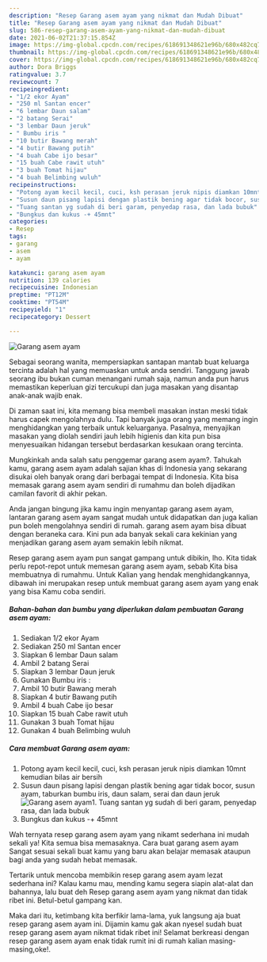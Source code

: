 ```yaml
---
description: "Resep Garang asem ayam yang nikmat dan Mudah Dibuat"
title: "Resep Garang asem ayam yang nikmat dan Mudah Dibuat"
slug: 586-resep-garang-asem-ayam-yang-nikmat-dan-mudah-dibuat
date: 2021-06-02T21:37:15.854Z
image: https://img-global.cpcdn.com/recipes/618691348621e96b/680x482cq70/garang-asem-ayam-foto-resep-utama.jpg
thumbnail: https://img-global.cpcdn.com/recipes/618691348621e96b/680x482cq70/garang-asem-ayam-foto-resep-utama.jpg
cover: https://img-global.cpcdn.com/recipes/618691348621e96b/680x482cq70/garang-asem-ayam-foto-resep-utama.jpg
author: Dora Briggs
ratingvalue: 3.7
reviewcount: 7
recipeingredient:
- "1/2 ekor Ayam"
- "250 ml Santan encer"
- "6 lembar Daun salam"
- "2 batang Serai"
- "3 lembar Daun jeruk"
- " Bumbu iris "
- "10 butir Bawang merah"
- "4 butir Bawang putih"
- "4 buah Cabe ijo besar"
- "15 buah Cabe rawit utuh"
- "3 buah Tomat hijau"
- "4 buah Belimbing wuluh"
recipeinstructions:
- "Potong ayam kecil kecil, cuci, ksh perasan jeruk nipis diamkan 10mnt kemudian bilas air bersih"
- "Susun daun pisang lapisi dengan plastik bening agar tidak bocor, susun ayam, taburkan bumbu iris, daun salam, serai dan daun jeruk"
- "Tuang santan yg sudah di beri garam, penyedap rasa, dan lada bubuk"
- "Bungkus dan kukus -+ 45mnt"
categories:
- Resep
tags:
- garang
- asem
- ayam

katakunci: garang asem ayam 
nutrition: 139 calories
recipecuisine: Indonesian
preptime: "PT12M"
cooktime: "PT54M"
recipeyield: "1"
recipecategory: Dessert

---
```



![Garang asem ayam](https://img-global.cpcdn.com/recipes/618691348621e96b/680x482cq70/garang-asem-ayam-foto-resep-utama.jpg)

Sebagai seorang wanita, mempersiapkan santapan mantab buat keluarga tercinta adalah hal yang memuaskan untuk anda sendiri. Tanggung jawab seorang ibu bukan cuman menangani rumah saja, namun anda pun harus memastikan keperluan gizi tercukupi dan juga masakan yang disantap anak-anak wajib enak.

Di zaman  saat ini, kita memang bisa membeli masakan instan meski tidak harus capek mengolahnya dulu. Tapi banyak juga orang yang memang ingin menghidangkan yang terbaik untuk keluarganya. Pasalnya, menyajikan masakan yang diolah sendiri jauh lebih higienis dan kita pun bisa menyesuaikan hidangan tersebut berdasarkan kesukaan orang tercinta. 



Mungkinkah anda salah satu penggemar garang asem ayam?. Tahukah kamu, garang asem ayam adalah sajian khas di Indonesia yang sekarang disukai oleh banyak orang dari berbagai tempat di Indonesia. Kita bisa memasak garang asem ayam sendiri di rumahmu dan boleh dijadikan camilan favorit di akhir pekan.

Anda jangan bingung jika kamu ingin menyantap garang asem ayam, lantaran garang asem ayam sangat mudah untuk didapatkan dan juga kalian pun boleh mengolahnya sendiri di rumah. garang asem ayam bisa dibuat dengan beraneka cara. Kini pun ada banyak sekali cara kekinian yang menjadikan garang asem ayam semakin lebih nikmat.

Resep garang asem ayam pun sangat gampang untuk dibikin, lho. Kita tidak perlu repot-repot untuk memesan garang asem ayam, sebab Kita bisa membuatnya di rumahmu. Untuk Kalian yang hendak menghidangkannya, dibawah ini merupakan resep untuk membuat garang asem ayam yang enak yang bisa Kamu coba sendiri.

<!--inarticleads1-->

##### Bahan-bahan dan bumbu yang diperlukan dalam pembuatan Garang asem ayam:

1. Sediakan 1/2 ekor Ayam
1. Sediakan 250 ml Santan encer
1. Siapkan 6 lembar Daun salam
1. Ambil 2 batang Serai
1. Siapkan 3 lembar Daun jeruk
1. Gunakan  Bumbu iris :
1. Ambil 10 butir Bawang merah
1. Siapkan 4 butir Bawang putih
1. Ambil 4 buah Cabe ijo besar
1. Siapkan 15 buah Cabe rawit utuh
1. Gunakan 3 buah Tomat hijau
1. Gunakan 4 buah Belimbing wuluh




<!--inarticleads2-->

##### Cara membuat Garang asem ayam:

1. Potong ayam kecil kecil, cuci, ksh perasan jeruk nipis diamkan 10mnt kemudian bilas air bersih
1. Susun daun pisang lapisi dengan plastik bening agar tidak bocor, susun ayam, taburkan bumbu iris, daun salam, serai dan daun jeruk
<img src="https://img-global.cpcdn.com/steps/b6fe65b84e4432d8/160x128cq70/garang-asem-ayam-langkah-memasak-2-foto.jpg" alt="Garang asem ayam">1. Tuang santan yg sudah di beri garam, penyedap rasa, dan lada bubuk
1. Bungkus dan kukus -+ 45mnt




Wah ternyata resep garang asem ayam yang nikamt sederhana ini mudah sekali ya! Kita semua bisa memasaknya. Cara buat garang asem ayam Sangat sesuai sekali buat kamu yang baru akan belajar memasak ataupun bagi anda yang sudah hebat memasak.

Tertarik untuk mencoba membikin resep garang asem ayam lezat sederhana ini? Kalau kamu mau, mending kamu segera siapin alat-alat dan bahannya, lalu buat deh Resep garang asem ayam yang nikmat dan tidak ribet ini. Betul-betul gampang kan. 

Maka dari itu, ketimbang kita berfikir lama-lama, yuk langsung aja buat resep garang asem ayam ini. Dijamin kamu gak akan nyesel sudah buat resep garang asem ayam nikmat tidak ribet ini! Selamat berkreasi dengan resep garang asem ayam enak tidak rumit ini di rumah kalian masing-masing,oke!.

